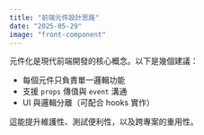 ```yaml
---
title: "前端元件設計思路"
date: "2025-05-29"
image: "front-component"
---
```


元件化是現代前端開發的核心概念。以下是幾個建議：

- 每個元件只負責單一邏輯功能
- 支援 `props` 傳值與 `event` 溝通
- UI 與邏輯分離（可配合 hooks 實作）

這能提升維護性、測試便利性，以及跨專案的重用性。
